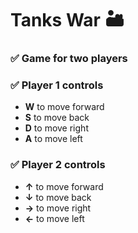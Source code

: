 <h1>Tanks War 🏜️</h1> 

<h3>✅ Game for two players</h3>


<h3>✅ Player 1 controls </h3>
<ul>
  <li> <strong>W</strong> to move forward</li>
  <li> <strong>S</strong> to move back</li>
  <li> <strong>D</strong> to move right</li>
  <li> <strong>A</strong> to move left</li>
</ul>

<h3>✅ Player 2 controls </h3>
<ul>
  <li> <strong>↑</strong> to move forward</li>
  <li> <strong>↓</strong> to move back</li>
  <li> <strong>→</strong> to move right</li>
  <li> <strong>←</strong> to move left</li>
</ul>

